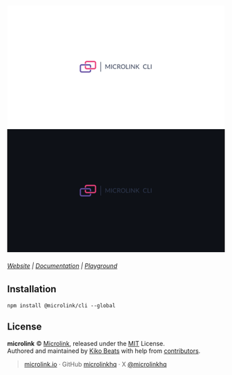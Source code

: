 <div align="center">
  <img src="https://github.com/microlinkhq/cdn/raw/master/dist/banner/cli.png#gh-light-mode-only" alt="microlink cdn">
  <img src="https://github.com/microlinkhq/cdn/raw/master/dist/banner/cli-dark.png#gh-dark-mode-only" alt="microlink cdn">
</div>

###### [Website](https://microlink.io/) | [Documentation](https://microlink.io/docs/api/getting-started/overview) | [Playground](https://mql.microlink.io)

## Installation

```
npm install @microlink/cli --global
```

## License

**microlink** © [Microlink](https://microlink.io), released under the [MIT](https://github.com/microlinkhq/cli/blob/master/LICENSE.md) License.<br>
Authored and maintained by [Kiko Beats](https://kikobeats.com) with help from [contributors](https://github.com/microlinkhq/cli/contributors).

> [microlink.io](https://microlink.io) · GitHub [microlinkhq](https://github.com/microlinkhq) · X [@microlinkhq](https://x.com/microlinkhq)
